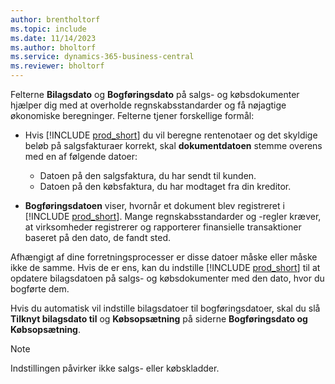 ```yaml
---
author: brentholtorf
ms.topic: include
ms.date: 11/14/2023
ms.author: bholtorf
ms.service: dynamics-365-business-central
ms.reviewer: bholtorf
---
```


Felterne **Bilagsdato** og **Bogføringsdato** på salgs- og købsdokumenter hjælper dig med at overholde regnskabsstandarder og få nøjagtige økonomiske beregninger. Felterne tjener forskellige formål:

- Hvis [!INCLUDE [prod_short](prod_short.md)] du vil beregne rentenotaer og det skyldige beløb på salgsfakturaer korrekt, skal **dokumentdatoen** stemme overens med en af følgende datoer:

   - Datoen på den salgsfaktura, du har sendt til kunden. 
   - Datoen på den købsfaktura, du har modtaget fra din kreditor.
- **Bogføringsdatoen** viser, hvornår et dokument blev registreret i [!INCLUDE [prod_short](prod_short.md)]. Mange regnskabsstandarder og -regler kræver, at virksomheder registrerer og rapporterer finansielle transaktioner baseret på den dato, de fandt sted.

Afhængigt af dine forretningsprocesser er disse datoer måske eller måske ikke de samme. Hvis de er ens, kan du indstille [!INCLUDE [prod_short](prod_short.md)] til at opdatere bilagsdatoen på salgs- og købsdokumenter med den dato, hvor du bogførte dem.  
  
Hvis du automatisk vil indstille bilagsdatoer til bogføringsdatoer, skal du slå **Tilknyt bilagsdato til** og **Købsopsætning** på siderne **Bogføringsdato og Købsopsætning**.

> [!NOTE]
> Indstillingen påvirker ikke salgs- eller købskladder.